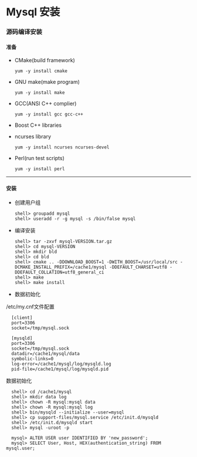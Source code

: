 # Mysql 安装

### 源码编译安装

#### 准备

* CMake(build framework)

      yum -y install cmake

* GNU make(make program)

      yum -y install make

* GCC(ANSI C++ complier)
    
      yum -y install gcc gcc-c++

* Boost C++ libraries

* ncurses library

      yum -y install ncurses ncurses-devel

* Perl(run test scripts)

      yum -y install perl

***

#### 安装

* 创建用户组

      shell> groupadd mysql
      shell> useradd -r -g mysql -s /bin/false mysql

* 编译安装

      shell> tar -zxvf mysql-VERSION.tar.gz
      shell> cd mysql-VERSION
      shell> mkdir bld
      shell> cd bld
      shell> cmake .. -DDOWNLOAD_BOOST=1 -DWITH_BOOST=/usr/local/src -DCMAKE_INSTALL_PREFIX=/cache1/mysql -DDEFAULT_CHARSET=utf8 -DDEFAULT_COLLATION=utf8_general_ci
      shell> make
      shell> make install

* 数据初始化

/etc/my.cnf文件配置

      [client]
      port=3306
      socket=/tmp/mysql.sock

      [mysqld]
      port=3306
      socket=/tmp/mysql.sock
      datadir=/cache1/mysql/data
      symbolic-links=0
      log-error=/cache1/mysql/log/mysqld.log
      pid-file=/cache1/mysql/log/mysqld.pid

数据初始化

      shell> cd /cache1/mysql
      shell> mkdir data log
      shell> chown -R mysql:mysql data
      shell> chown -R mysql:mysql log
      shell> bin/mysqld --initialize --user=mysql
      shell> cp support-files/mysql.service /etc/init.d/mysqld
      shell> /etc/init.d/mysqld start
      shell> mysql -uroot -p

      mysql> ALTER USER user IDENTIFIED BY 'new_password';
      mysql> SELECT User, Host, HEX(authentication_string) FROM mysql.user;




